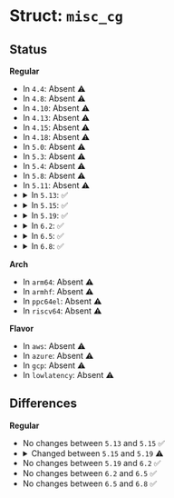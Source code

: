 # Struct: <code>misc_cg</code>

## Status
<b>Regular</b>
<ul>
<li>
In <code>4.4</code>: Absent ⚠️
</li>
<li>
In <code>4.8</code>: Absent ⚠️
</li>
<li>
In <code>4.10</code>: Absent ⚠️
</li>
<li>
In <code>4.13</code>: Absent ⚠️
</li>
<li>
In <code>4.15</code>: Absent ⚠️
</li>
<li>
In <code>4.18</code>: Absent ⚠️
</li>
<li>
In <code>5.0</code>: Absent ⚠️
</li>
<li>
In <code>5.3</code>: Absent ⚠️
</li>
<li>
In <code>5.4</code>: Absent ⚠️
</li>
<li>
In <code>5.8</code>: Absent ⚠️
</li>
<li>
In <code>5.11</code>: Absent ⚠️
</li>
<li>
<details>
<summary>In <code>5.13</code>: ✅</summary>

```c
struct misc_cg {
    struct cgroup_subsys_state css;
    struct misc_res res[2];
};
```
</details>
</li>
<li>
<details>
<summary>In <code>5.15</code>: ✅</summary>

```c
struct misc_cg {
    struct cgroup_subsys_state css;
    struct misc_res res[2];
};
```
</details>
</li>
<li>
<details>
<summary>In <code>5.19</code>: ✅</summary>

```c
struct misc_cg {
    struct cgroup_subsys_state css;
    struct cgroup_file events_file;
    struct misc_res res[2];
};
```
</details>
</li>
<li>
<details>
<summary>In <code>6.2</code>: ✅</summary>

```c
struct misc_cg {
    struct cgroup_subsys_state css;
    struct cgroup_file events_file;
    struct misc_res res[2];
};
```
</details>
</li>
<li>
<details>
<summary>In <code>6.5</code>: ✅</summary>

```c
struct misc_cg {
    struct cgroup_subsys_state css;
    struct cgroup_file events_file;
    struct misc_res res[2];
};
```
</details>
</li>
<li>
<details>
<summary>In <code>6.8</code>: ✅</summary>

```c
struct misc_cg {
    struct cgroup_subsys_state css;
    struct cgroup_file events_file;
    struct misc_res res[2];
};
```
</details>
</li>
</ul>
<b>Arch</b>
<ul>
<li>
In <code>arm64</code>: Absent ⚠️
</li>
<li>
In <code>armhf</code>: Absent ⚠️
</li>
<li>
In <code>ppc64el</code>: Absent ⚠️
</li>
<li>
In <code>riscv64</code>: Absent ⚠️
</li>
</ul>
<b>Flavor</b>
<ul>
<li>
In <code>aws</code>: Absent ⚠️
</li>
<li>
In <code>azure</code>: Absent ⚠️
</li>
<li>
In <code>gcp</code>: Absent ⚠️
</li>
<li>
In <code>lowlatency</code>: Absent ⚠️
</li>
</ul>

## Differences
<b>Regular</b>
<ul>
<li>
No changes between <code>5.13</code> and <code>5.15</code> ✅
</li>
<li>
<details>
<summary>Changed between <code>5.15</code> and <code>5.19</code> ⚠️</summary>
<ul>
<li>
<b>Field added. </b>
<code>struct cgroup_file events_file</code>
</li>
</ul>
</details>
</li>
<li>
No changes between <code>5.19</code> and <code>6.2</code> ✅
</li>
<li>
No changes between <code>6.2</code> and <code>6.5</code> ✅
</li>
<li>
No changes between <code>6.5</code> and <code>6.8</code> ✅
</li>
</ul>
